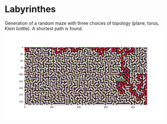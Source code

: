 # Labyrinthes
Generation of a random maze with three choices of topology (plane, torus, Klein bottle). A shortest path is found.
![illustration](ex.png)
